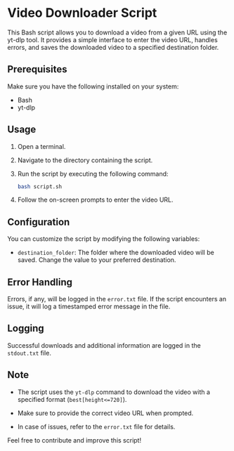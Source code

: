 # Video Downloader Script

This Bash script allows you to download a video from a given URL using the yt-dlp tool. It provides a simple interface to enter the video URL, handles errors, and saves the downloaded video to a specified destination folder.

## Prerequisites

Make sure you have the following installed on your system:

- Bash
- yt-dlp

## Usage

1. Open a terminal.
2. Navigate to the directory containing the script.
3. Run the script by executing the following command:

    ```bash
    bash script.sh
    ```

4. Follow the on-screen prompts to enter the video URL.

## Configuration

You can customize the script by modifying the following variables:

- `destination_folder`: The folder where the downloaded video will be saved. Change the value to your preferred destination.

## Error Handling

Errors, if any, will be logged in the `error.txt` file. If the script encounters an issue, it will log a timestamped error message in the file.

## Logging

Successful downloads and additional information are logged in the `stdout.txt` file.

## Note

- The script uses the `yt-dlp` command to download the video with a specified format (`best[height<=720]`).

- Make sure to provide the correct video URL when prompted.

- In case of issues, refer to the `error.txt` file for details.

Feel free to contribute and improve this script!
